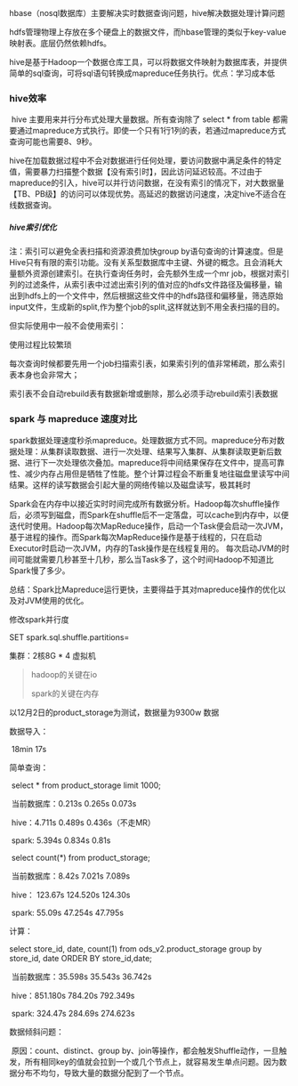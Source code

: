 

​	hbase（nosql数据库）主要解决实时数据查询问题，hive解决数据处理计算问题

​	hdfs管理物理上存放在多个硬盘上的数据文件，而hbase管理的类似于key-value映射表。底层仍然依赖hdfs。

​	hive是基于Hadoop一个数据仓库工具，可以将数据文件映射为数据库表，并提供简单的sql查询，可将sql语句转换成mapreduce任务执行。优点：学习成本低



### hive效率

​	hive 主要用来并行分布式处理大量数据。所有查询除了 select * from table 都需要通过mapreduce方式执行。即使一个只有1行1列的表，若通过mapreduce方式查询可能也需要8、9秒。

​	hive在加载数据过程中不会对数据进行任何处理，要访问数据中满足条件的特定值，需要暴力扫描整个数据【没有索引时】，因此访问延迟较高。不过由于mapreduce的引入，hive可以并行访问数据，在没有索引的情况下，对大数据量【TB、PB级】的访问可以体现优势。高延迟的数据访问速度，决定hive不适合在线数据查询。

##### hive索引优化

注：索引可以避免全表扫描和资源浪费加快group by语句查询的计算速度。但是Hive只有有限的索引功能。没有关系型数据库中主键、外键的概念。且会消耗大量额外资源创建索引。在执行查询任务时，会先额外生成一个mr job，根据对索引列的过滤条件，从索引表中过滤出索引列的值对应的hdfs文件路径及偏移量，输出到hdfs上的一个文件中，然后根据这些文件中的hdfs路径和偏移量，筛选原始input文件，生成新的split,作为整个job的split,这样就达到不用全表扫描的目的。

但实际使用中一般不会使用索引：

使用过程比较繁琐

每次查询时候都要先用一个job扫描索引表，如果索引列的值非常稀疏，那么索引表本身也会非常大；  

索引表不会自动rebuild表有数据新增或删除，那么必须手动rebuild索引表数据



### spark 与 mapreduce 速度对比

​		spark数据处理速度秒杀mapreduce。处理数据方式不同。mapreduce分布对数据处理：从集群读取数据、进行一次处理、结果写入集群、从集群读取更新后数据、进行下一次处理依次叠加。mapreduce将中间结果保存在文件中，提高可靠性、减少内存占用但是牺牲了性能。整个计算过程会不断重复地往磁盘里读写中间结果。这样的读写数据会引起大量的网络传输以及磁盘读写，极其耗时

​	Spark会在内存中以接近实时时间完成所有数据分析。Hadoop每次shuffle操作后，必须写到磁盘，而Spark在shuffle后不一定落盘，可以cache到内存中，以便迭代时使用。Hadoop每次MapReduce操作，启动一个Task便会启动一次JVM，基于进程的操作。而Spark每次MapReduce操作是基于线程的，只在启动Executor时启动一次JVM，内存的Task操作是在线程复用的。
每次启动JVM的时间可能就需要几秒甚至十几秒，那么当Task多了，这个时间Hadoop不知道比Spark慢了多少。

总结：Spark比Mapreduce运行更快，主要得益于其对mapreduce操作的优化以及对JVM使用的优化。



修改spark并行度 

SET spark.sql.shuffle.partitions=



集群：2核8G  * 4 虚拟机 

> hadoop的关键在io 
>
> spark的关键在内存



以12月2日的product_storage为测试，数据量为9300w 数据

数据导入：

​		18min 17s

简单查询：

​		select * from product_storage limit 1000; 

​				当前数据库：0.213s	0.265s   0.073s       				

​				hive：4.711s 	0.489s	0.436s（不走MR）

​				spark: 5.394s	0.834s    0.81s

​		select count(*) from product_storage;

​				当前数据库：8.42s     7.021s	7.089s				

​				hive：	123.67s   124.520s	124.30s

​				spark: 	55.09s	47.254s	47.795s		

计算：

select store_id, date, count(1) from ods_v2.product_storage group by store_id, date ORDER BY store_id,date;

​		当前数据库：35.598s  35.543s  36.742s

​		hive：851.180s   784.20s  792.349s

​		spark: 324.47s    284.69s   274.623s

 

数据倾斜问题：

​	原因：count、distinct、group by、join等操作，都会触发Shuffle动作，一旦触发，所有相同key的值就会拉到一个或几个节点上，就容易发生单点问题。因为数据分布不均匀，导致大量的数据分配到了一个节点。